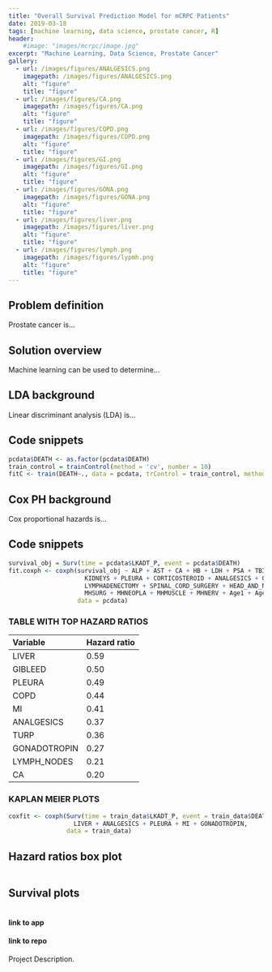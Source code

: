 ```yaml
---
title: "Overall Survival Prediction Model for mCRPC Patients"
date: 2019-03-18
tags: [machine learning, data science, prostate cancer, R]
header:
    #image: "images/mcrpc/image.jpg"
excerpt: "Machine Learning, Data Science, Prostate Cancer"
gallery:
  - url: /images/figures/ANALGESICS.png
    imagepath: /images/figures/ANALGESICS.png
    alt: "figure"
    title: "figure"
  - url: /images/figures/CA.png
    imagepath: /images/figures/CA.png
    alt: "figure"
    title: "figure"
  - url: /images/figures/COPD.png
    imagepath: /images/figures/COPD.png
    alt: "figure"
    title: "figure"
  - url: /images/figures/GI.png
    imagepath: /images/figures/GI.png
    alt: "figure"
    title: "figure"
  - url: /images/figures/GONA.png
    imagepath: /images/figures/GONA.png
    alt: "figure"
    title: "figure"
  - url: /images/figures/liver.png
    imagepath: /images/figures/liver.png
    alt: "figure"
    title: "figure"
  - url: /images/figures/lymph.png
    imagepath: /images/figures/lypmh.png
    alt: "figure"
    title: "figure"
---
```


## Problem definition

Prostate cancer is...

## Solution overview

Machine learning can be used to determine...

## LDA background

Linear discriminant analysis (LDA) is...

## Code snippets
```r
pcdata$DEATH <- as.factor(pcdata$DEATH)
train_control = trainControl(method = 'cv', number = 10)
fitC <- train(DEATH~., data = pcdata, trControl = train_control, method = 'lda')
```

## Cox PH background

Cox proportional hazards is...

## Code snippets
```r
survival_obj = Surv(time = pcdata$LKADT_P, event = pcdata$DEATH)
fit.coxph <- coxph(survival_obj ~ ALP + AST + CA + HB + LDH + PSA + TBILI + PROSTATE + LYMPH_NODES + LIVER +
                     KIDNEYS + PLEURA + CORTICOSTEROID + ANALGESICS + GLUCOCORTICOID + ANTI_ANDROGENS + GONADOTROPIN +
                     LYMPHADENECTOMY + SPINAL_CORD_SURGERY + HEAD_AND_NECK + TURP + GIBLEED + MI + COPD + DVT + MHSOCIAL +
                     MHSURG + MHNEOPLA + MHMUSCLE + MHNERV + Age1 + Age2 + Age3 + Asian + Black + White + OtherRace,
                   data = pcdata)
```
### TABLE WITH TOP HAZARD RATIOS
| Variable    | Hazard ratio   |
| :------------- | :---------- |
| LIVER          | 0.59        |
| GIBLEED        | 0.50        |
| PLEURA         | 0.49        |
| COPD           | 0.44        |
| MI             | 0.41        |
| ANALGESICS     | 0.37        |
| TURP           | 0.36        |
| GONADOTROPIN   | 0.27        |
| LYMPH_NODES    | 0.21        |
| CA             | 0.20        |

### KAPLAN MEIER PLOTS
<!-- {% include gallery caption="" %} -->



```r
coxfit <- coxph(Surv(time = train_data$LKADT_P, event = train_data$DEATH) ~
                  LIVER + ANALGESICS + PLEURA + MI + GONADOTROPIN,
                data = train_data)
```

## Hazard ratios box plot
<img src="{{ site.url }}{{ site.baseurl }}/images/Toronto-Cityscape.jpg" alt="">

## Survival plots
<img src="{{ site.url }}{{ site.baseurl }}/images/Toronto-Cityscape.jpg" alt="">

#### link to app
#### link to repo

Project Description.
